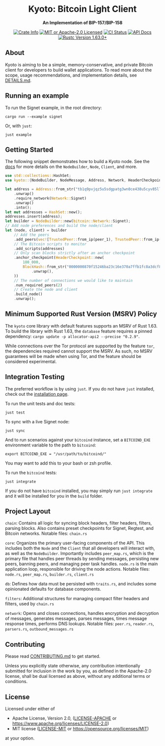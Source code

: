 <div align="center">
  <h1>Kyoto: Bitcoin Light Client</h1>
  <p>
    <strong>An Implementation of BIP-157/BIP-158</strong>
  </p>

  <p>
    <a href="https://crates.io/crates/kyoto-cbf"><img alt="Crate Info" src="https://img.shields.io/crates/v/kyoto-cbf.svg"/></a>
    <a href="https://github.com/bitcoindevkit/bdk/blob/master/LICENSE"><img alt="MIT or Apache-2.0 Licensed" src="https://img.shields.io/badge/license-MIT%2FApache--2.0-blue.svg"/></a>
    <a href="https://github.com/rustaceanrob/kyoto/actions?query=workflow%3ACI"><img alt="CI Status" src="https://github.com/bitcoindevkit/bdk/workflows/CI/badge.svg"></a>
    <a href="https://docs.rs/kyoto-cbf"><img alt="API Docs" src="https://img.shields.io/badge/docs.rs-kyoto_cbf-green"/></a>
    <a href="https://blog.rust-lang.org/2022/08/11/Rust-1.63.0.html"><img alt="Rustc Version 1.63.0+" src="https://img.shields.io/badge/rustc-1.63.0%2B-lightgrey.svg"/></a>
  </p>
</div>

## About

Kyoto is aiming to be a simple, memory-conservative, and private Bitcoin client for developers to build wallet applications. To read more about the scope, usage recommendations, and implementation details, see [DETAILS.md](./doc/DETAILS.md).

## Running an example

To run the Signet example, in the root directory:

```
cargo run --example signet
```

Or, with `just`:

```
just example
```

## Getting Started

The following snippet demonstrates how to build a Kyoto node. See the [docs](https://docs.rs/kyoto-cbf) for more details on the `NodeBuilder`, `Node`, `Client`, and more.

```rust
use std::collections::HashSet;
use kyoto::{NodeBuilder, NodeMessage, Address, Network, HeaderCheckpoint, BlockHash, TrustedPeer};

let address = Address::from_str("tb1q9pvjqz5u5sdgpatg3wn0ce438u5cyv85lly0pc")
    .unwrap()
    .require_network(Network::Signet)
    .unwrap()
    .into();
let mut addresses = HashSet::new();
addresses.insert(address);
let builder = NodeBuilder::new(bitcoin::Network::Signet);
// Add node preferences and build the node/client
let (node, client) = builder
    // Add the peers
    .add_peers(vec![TrustedPeer::from_ip(peer_1), TrustedPeer::from_ip(peer_1)])
    // The Bitcoin scripts to monitor
    .add_scripts(addresses)
    // Only scan blocks strictly after an anchor checkpoint
    .anchor_checkpoint(HeaderCheckpoint::new(
        180_000,
        BlockHash::from_str("0000000870f15246ba23c16e370a7ffb1fc8a3dcf8cb4492882ed4b0e3d4cd26")
            .unwrap(),
    ))
    // The number of connections we would like to maintain
    .num_required_peers(2)
    // Create the node and client
    .build_node()
    .unwrap();
```

## Minimum Supported Rust Version (MSRV) Policy

The `kyoto` core library with default features supports an MSRV of Rust 1.63. To build the library with Rust 1.63, the `database` feature requires a pinned dependency: `cargo update -p allocator-api2 --precise "0.2.9"`.

While connections over the Tor protocol are supported by the feature `tor`, the dependencies required cannot support the MSRV. As such, no MSRV guarantees will be made when using Tor, and the feature should be considered experimental.

## Integration Testing

The preferred workflow is by using `just`. If you do not have `just` installed, check out the [installation page](https://just.systems/man/en/chapter_4.html).

To run the unit tests and doc tests:

```
just test
```

To sync with a live Signet node:

```
just sync
```

And to run scenarios against your `bitcoind` instance, set a `BITCOIND_EXE` environment variable to the path to `bitcoind`:

```
export BITCOIND_EXE = "/usr/path/to/bitcoind/"
```

You may want to add this to your bash or zsh profile.

To run the `bitcoind` tests:

```
just integrate
```

If you do not have `bitcoind` installed, you may simply run `just integrate` and it will be installed for you in the `build` folder.

## Project Layout

`chain`: Contains all logic for syncing block headers, filter headers, filters, parsing blocks. Also contains preset checkpoints for Signet, Regtest, and Bitcoin networks. Notable files: `chain.rs`

`core`: Organizes the primary user-facing components of the API. This includes both the `Node` and the `Client` that all developers will interact with, as well as the `NodeBuilder`. Importantly includes `peer_map.rs`, which is the primary file that handles peer threads by sending messages, persisting new peers, banning peers, and managing peer task handles. `node.rs` is the main application loop, responsible for driving the node actions. Notable files: `node.rs`, `peer_map.rs`, `builder.rs`, `client.rs`

`db`: Defines how data must be persisted with `traits.rs`, and includes some opinionated defaults for database components.

`filters`: Additional structures for managing compact filter headers and filters, used by `chain.rs`

`network`: Opens and closes connections, handles encryption and decryption of messages, generates messages, parses messages, times message response times, performs DNS lookups. Notable files: `peer.rs`, `reader.rs`, `parsers.rs`, `outbound_messages.rs`

## Contributing

Please read [CONTRIBUTING.md](./CONTRIBUTING.md) to get started.

Unless you explicitly state otherwise, any contribution intentionally submitted for inclusion in the work by you, as defined in the Apache-2.0 license, shall be dual licensed as above, without any additional terms or conditions.

## License

Licensed under either of

* Apache License, Version 2.0, ([LICENSE-APACHE](LICENSE-APACHE) or <https://www.apache.org/licenses/LICENSE-2.0>)
* MIT license ([LICENSE-MIT](LICENSE-MIT) or <https://opensource.org/licenses/MIT>)

at your option.